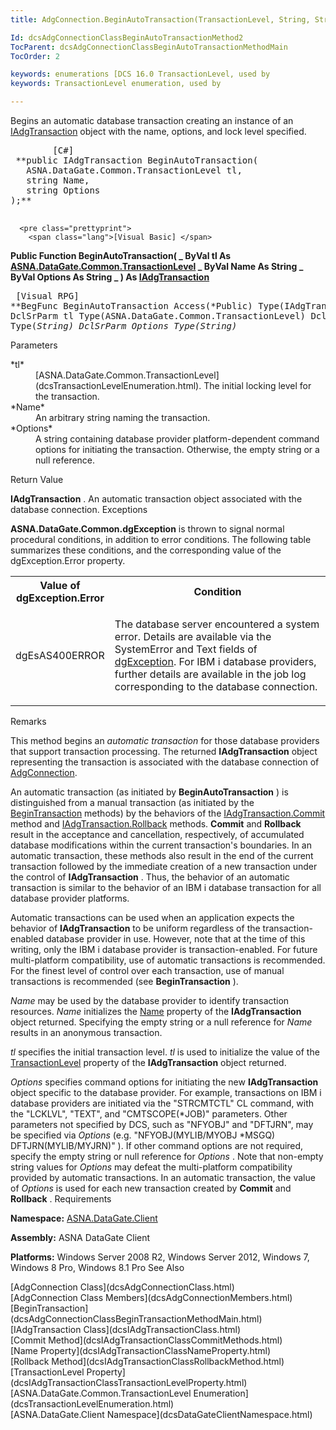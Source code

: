 ```yaml
---
title: AdgConnection.BeginAutoTransaction(TransactionLevel, String, String)

Id: dcsAdgConnectionClassBeginAutoTransactionMethod2
TocParent: dcsAdgConnectionClassBeginAutoTransactionMethodMain
TocOrder: 2

keywords: enumerations [DCS 16.0 TransactionLevel, used by
keywords: TransactionLevel enumeration, used by

---
```


Begins an automatic database transaction creating an instance of an [IAdgTransaction](dcsIAdgTransactionClass.html) object with the name, options, and lock level specified.
<pre class="prettyprint">
        <span class="lang">[C#]</span>
 **public IAdgTransaction BeginAutoTransaction(
   ASNA.DataGate.Common.TransactionLevel tl,
   string Name,
   string Options
);** 
      </pre>
      <pre class="prettyprint">
        <span class="lang">[Visual Basic] </span>
 **Public Function BeginAutoTransaction( _
   ByVal tl As [ASNA.DataGate.Common.TransactionLevel](dcsTransactionLevelEnumeration.html) _
   ByVal Name As String _
   ByVal Options As String _
) As [IAdgTransaction](dcsIAdgTransactionClass.html)** 
      </pre>
      <pre class="prettyprint">
        <span class="lang">[Visual RPG]</span>
 **BegFunc BeginAutoTransaction Access(*Public) Type(IAdgTransaction)
   DclSrParm tl Type(ASNA.DataGate.Common.TransactionLevel)
   DclSrParm Name Type(*String)
   DclSrParm Options Type(*String)** 
      </pre>

Parameters

<dl>
        <dt>
 *tl* 
        </dt>
        <dd>
          [ASNA.DataGate.Common.TransactionLevel](dcsTransactionLevelEnumeration.html). 
						The initial locking level for the transaction. </dd>
        <dt>
 *Name* 
        </dt>
        <dd>An arbitrary string naming the transaction. </dd>
        <dt>
 *Options* 
        </dt>
        <dd>A string containing database provider platform-dependent command options 
			for initiating the transaction. Otherwise, the empty string or a null 
			reference.
			</dd>
</dl>

Return Value

**IAdgTransaction** . An automatic transaction object associated with the database connection.
Exceptions

**ASNA.DataGate.Common.dgException** is thrown to signal normal procedural conditions, in addition to error conditions. The following table summarizes these conditions, and the corresponding value of the dgException.Error property.
<table class="dtTABLE" id="Table5" style="border-spacing: 0px; x-cell-content-align: Top" cellspacing="0" x-use-null-cells="x-use-null-cells">
          <colgroup span="1">
            <col span="1" style="WIDTH: 20%" />
            <col span="1" style="WIDTH: 70%" />
          </colgroup>
          <tr>
            <th colspan="1" rowspan="1">
							Value of
							<br />
							dgException.Error
						</th>
            <th colspan="1" rowspan="1">
							Condition
						</th>
          </tr>
          <tr>
            <td colspan="1" rowspan="1">

dgEsAS400ERROR 
</td>
            <td colspan="1" rowspan="1">

The database server encountered a system error. Details are available via the SystemError and Text fields of [dgException](dcsdgExceptionClass.html). For IBM i database providers, further details are available in the job log corresponding to the database connection.
</td>
          </tr>
</table>

Remarks

This method begins an *automatic transaction* for those database providers that support transaction processing. The returned **IAdgTransaction** object representing the transaction is associated with the database connection of [AdgConnection](dcsAdgConnectionClass.html).

An automatic transaction (as initiated by **BeginAutoTransaction** ) is distinguished from a manual transaction (as initiated by the [ BeginTransaction](dcsAdgConnectionClassBeginTransactionMethodMain.html) methods) by the behaviors of the [ IAdgTransaction.Commit](dcsIAdgTransactionClassCommitMethods.html) method and [ IAdgTransaction.Rollback](dcsIAdgTransactionClassRollbackMethod.html) methods. **Commit** and **Rollback** result in the acceptance and cancellation, respectively, of accumulated database modifications within the current transaction's boundaries. In an automatic transaction, these methods also result in the end of the current transaction followed by the immediate creation of a new transaction under the control of **IAdgTransaction** . Thus, the behavior of an automatic transaction is similar to the behavior of an IBM i database transaction for all database provider platforms. 

Automatic transactions can be used when an application expects the behavior of **IAdgTransaction** to be uniform regardless of the transaction-enabled database provider in use. However, note that at the time of this writing, only the IBM i database provider is transaction-enabled. For future multi-platform compatibility, use of automatic transactions is recommended. For the finest level of control over each transaction, use of manual transactions is recommended (see **BeginTransaction** ).

*Name* may be used by the database provider to identify transaction resources. *Name* initializes the [ Name](dcsIAdgTransactionClassNameProperty.html) property of the **IAdgTransaction** object returned. Specifying the empty string or a null reference for *Name* results in an anonymous transaction.

*tl* specifies the initial transaction level. *tl* is used to initialize the value of the [ TransactionLevel](dcsIAdgTransactionClassTransactionLevelProperty.html) property of the **IAdgTransaction** object returned.

*Options* specifies command options for initiating the new **IAdgTransaction** object specific to the database provider. For example, transactions on IBM i database providers are initiated via the "STRCMTCTL" CL command, with the "LCKLVL", "TEXT", and "CMTSCOPE(*JOB)" parameters. Other parameters not specified by DCS, such as "NFYOBJ" and "DFTJRN", may be specified via *Options* (e.g. "NFYOBJ(MYLIB/MYOBJ *MSGQ) DFTJRN(MYLIB/MYJRN)" ). If other command options are not required, specify the empty string or null reference for *Options* . Note that non-empty string values for *Options* may defeat the multi-platform compatibility provided by automatic transactions. In an automatic transaction, the value of *Options* is used for each new transaction created by **Commit** and **Rollback** .
Requirements

<span> **Namespace:** [ASNA.DataGate.Client](dcsDataGateClientNamespace.html) </span> 

<span> **Assembly:** ASNA DataGate Client</span> 

<span> **Platforms:** Windows Server 2008 R2, Windows Server 2012, Windows 7, Windows 8 Pro, Windows 8.1 Pro</span> 
See Also

<dl />
      [AdgConnection Class](dcsAdgConnectionClass.html)
      <br />
      [AdgConnection Class Members](dcsAdgConnectionMembers.html)
      <br />
      [BeginTransaction](dcsAdgConnectionClassBeginTransactionMethodMain.html)
      <br />
      [IAdgTransaction Class](dcsIAdgTransactionClass.html)
      <br />
      [Commit Method](dcsIAdgTransactionClassCommitMethods.html)
      <br />
      [Name Property](dcsIAdgTransactionClassNameProperty.html)
      <br />
      [Rollback Method](dcsIAdgTransactionClassRollbackMethod.html)
      <br />
      [TransactionLevel 
					Property](dcsIAdgTransactionClassTransactionLevelProperty.html)
      <br />
      [ASNA.DataGate.Common.TransactionLevel 
					Enumeration](dcsTransactionLevelEnumeration.html)
      <br />
      [ASNA.DataGate.Client Namespace](dcsDataGateClientNamespace.html)

